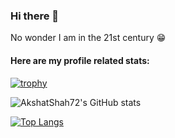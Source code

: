 ### Hi there 👋
No wonder I am in the 21st century 😁
<!--
**AkshatShah72/AkshatShah72** is a ✨ _special_ ✨ repository because its `README.md` (this file) appears on your GitHub profile.

Here are some ideas to get you started:

- 🔭 I’m currently working on ...
- 🌱 I’m currently learning about full stack development and cleansing my hands on AI-ML ...
- 👯 I’m looking to collaborate on ...
- 🤔 I’m looking for help with ...
- 💬 Ask me about ...
- 📫 How to reach me: ...
- 😄 Pronouns: ...
- ⚡ Fun fact: ...
-->
#### Here are my profile related stats: 
[![trophy](https://github-profile-trophy.vercel.app/?username=AkshatShah72&theme=onedark&row=5&column=5)](https://github.com/AkshatShah72/github-profile-trophy)


![AkshatShah72's GitHub stats](https://github-readme-stats.vercel.app/api?username=AkshatShah72&show_icons=true&theme=tokyonight)

[![Top Langs](https://github-readme-stats.vercel.app/api/top-langs/?username=AkshatShah72&layout=compact&theme=tokyonight)](https://github.com/anuraghazra/github-readme-stats)
